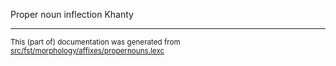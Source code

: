 Proper noun inflection
Khanty

* * *

<small>This (part of) documentation was generated from [src/fst/morphology/affixes/propernouns.lexc](https://github.com/giellalt/lang-kca/blob/main/src/fst/morphology/affixes/propernouns.lexc)</small>
